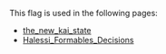 This flag is used in the following pages:
 - [the_new_kai_state](../events/the_new_kai_state.md)
 - [Halessi_Formables_Decisions](../decisions/Halessi_Formables_Decisions.md)
